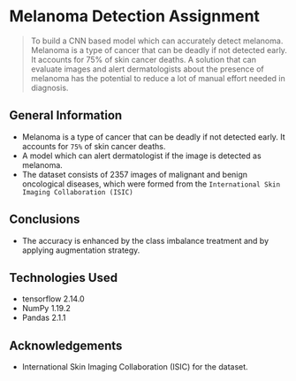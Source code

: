 # Melanoma Detection Assignment
> To build a CNN based model which can accurately detect melanoma. Melanoma is a type of cancer that can be deadly if not detected early. It accounts for 75% of skin cancer deaths. A solution that can evaluate images and alert dermatologists about the presence of melanoma has the potential to reduce a lot of manual effort needed in diagnosis.

## General Information
- Melanoma is a type of cancer that can be deadly if not detected early. It accounts for `75%` of skin cancer deaths.
- A model which can alert dermatologist if the image is detected as melanoma.
- The dataset consists of 2357 images of malignant and benign oncological diseases, which were formed from the `International Skin Imaging Collaboration (ISIC)`

## Conclusions
- The accuracy is enhanced by the class imbalance treatment and by applying augmentation strategy.

## Technologies Used
- tensorflow 2.14.0
- NumPy 1.19.2
- Pandas 2.1.1

## Acknowledgements
  - International Skin Imaging Collaboration (ISIC) for the dataset.
